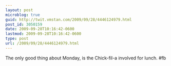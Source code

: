 ```yaml
---
layout: post
microblog: true
guid: http://twit.vmstan.com/2009/09/28/4446124979.html
post_id: 3050159
date: 2009-09-28T10:16:42-0600
lastmod: 2009-09-28T10:16:42-0600
type: post
url: /2009/09/28/4446124979.html
---
```

The only good thing about Monday, is the Chick-fil-a involved for lunch. #fb
